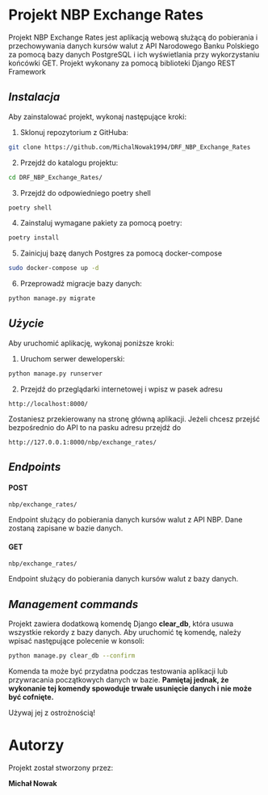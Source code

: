 # Projekt NBP Exchange Rates
Projekt NBP Exchange Rates jest aplikacją webową służącą do pobierania i 
przechowywania danych kursów walut z API Narodowego Banku Polskiego za pomocą bazy 
danych PostgreSQL i ich wyświetlania przy wykorzystaniu końcówki GET.
Projekt wykonany za pomocą biblioteki Django REST Framework


## ***Instalacja***

Aby zainstalować projekt, wykonaj następujące kroki:

1. Sklonuj repozytorium z GitHuba:
```bash
git clone https://github.com/MichalNowak1994/DRF_NBP_Exchange_Rates
```
2. Przejdź do katalogu projektu:
```bash
cd DRF_NBP_Exchange_Rates/
```
3. Przejdź do odpowiedniego poetry shell
```bash
poetry shell
```
4. Zainstaluj wymagane pakiety za pomocą poetry:
```bash
poetry install
```
5. Zainicjuj bazę danych Postgres za pomocą docker-compose
```bash
sudo docker-compose up -d
```
6. Przeprowadź migracje bazy danych:
```bash
python manage.py migrate
```

## ***Użycie***
Aby uruchomić aplikację, wykonaj poniższe kroki:

1. Uruchom serwer deweloperski:
```bash
python manage.py runserver
```
2. Przejdź do przeglądarki internetowej i wpisz w pasek adresu
```
http://localhost:8000/ 
```
Zostaniesz przekierowany na stronę główną aplikacji.
Jeżeli chcesz przejść bezpośrednio do API to na pasku adresu przejdź do 
```
http://127.0.0.1:8000/nbp/exchange_rates/
```
## ***Endpoints***
#### POST 
```
nbp/exchange_rates/
```
Endpoint służący do pobierania danych kursów walut z API NBP. Dane zostaną zapisane w bazie danych.

#### GET
```
nbp/exchange_rates/
```
Endpoint służący do pobierania danych kursów walut z bazy danych.

## ***Management commands***
Projekt zawiera dodatkową komendę Django **clear_db**, która usuwa wszystkie rekordy z 
bazy danych. Aby uruchomić tę komendę, należy wpisać następujące polecenie w konsoli:

```bash
python manage.py clear_db --confirm
```
Komenda ta może być przydatna podczas testowania aplikacji lub przywracania 
początkowych danych w bazie. **Pamiętaj jednak, że wykonanie tej komendy spowoduje 
trwałe usunięcie danych i nie może być cofnięte.** 

Używaj jej z ostrożnością!


# Autorzy
Projekt został stworzony przez:

**Michał Nowak**
